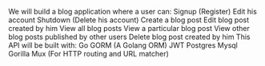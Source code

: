 We will build a blog application where a user can:
Signup (Register)
Edit his account
Shutdown (Delete his account)
Create a blog post
Edit blog post created by him
View all blog posts
View a particular blog post
View other blog posts published by other users
Delete blog post created by him
This API will be built with:
Go
GORM (A Golang ORM)
JWT
Postgres
Mysql
Gorilla Mux (For HTTP routing and URL matcher)
